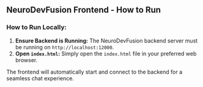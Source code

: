 ## NeuroDevFusion Frontend - How to Run

### How to Run Locally:

1.  **Ensure Backend is Running:** The NeuroDevFusion backend server must be running on `http://localhost:12000`.
2.  **Open `index.html`:** Simply open the `index.html` file in your preferred web browser.

The frontend will automatically start and connect to the backend for a seamless chat experience.


